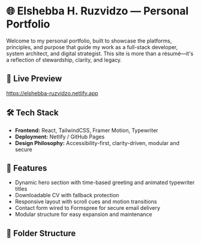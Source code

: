 # 🌐 Elshebba H. Ruzvidzo — Personal Portfolio

Welcome to my personal portfolio, built to showcase the platforms, principles, and purpose that guide my work as a full-stack developer, system architect, and digital strategist. This site is more than a résumé—it's a reflection of stewardship, clarity, and legacy.

## 🚀 Live Preview
https://elshebba-ruzvidzo.netlify.app

## 🛠️ Tech Stack

- **Frontend:** React, TailwindCSS, Framer Motion, Typewriter
- **Deployment:**  Netlify / GitHub Pages
- **Design Philosophy:** Accessibility-first, clarity-driven, modular and secure

## 📂 Features

- Dynamic hero section with time-based greeting and animated typewriter titles
- Downloadable CV with fallback protection
- Responsive layout with scroll cues and motion transitions
- Contact form wired to Formspree for secure email delivery
- Modular structure for easy expansion and maintenance

## 📁 Folder Structure

